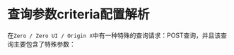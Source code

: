 # 查询参数criteria配置解析

在` Zero / Zero UI / Origin X `中有一种特殊的查询请求：POST查询，并且该查询主要包含了特殊参数：

```json

```



